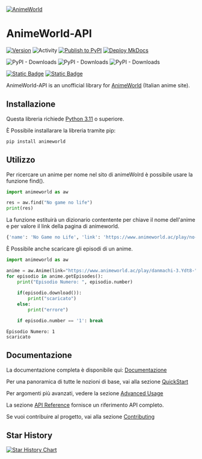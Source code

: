 [![AnimeWorld](https://github.com/MainKronos/AnimeWorld-API/blob/master/docs/static/img/AnimeWorld-API.png)](https://mainkronos.github.io/AnimeWorld-API/)
# AnimeWorld-API

[![Version](https://img.shields.io/pypi/v/animeworld)](https://github.com/MainKronos/AnimeWorld-API/releases/latest)
![Activity](https://img.shields.io/github/commit-activity/w/MainKronos/AnimeWorld-API) 
[![Publish to PyPI](https://github.com/MainKronos/AnimeWorld-API/workflows/Publish%20to%20PyPI/badge.svg)](https://pypi.org/project/animeworld/)
[![Deploy MkDocs](https://github.com/MainKronos/AnimeWorld-API/actions/workflows/deploy-mkdocs.yml/badge.svg)](https://github.com/MainKronos/AnimeWorld-API/actions/workflows/deploy-mkdocs.yml)

![PyPI - Downloads](https://img.shields.io/pypi/dm/animeworld)
![PyPI - Downloads](https://img.shields.io/pypi/dw/animeworld)
![PyPI - Downloads](https://img.shields.io/pypi/dd/animeworld)

[![Static Badge](https://img.shields.io/badge/lang-english-%239FA8DA)](https://github.com/MainKronos/AnimeWorld-API/blob/master/README.md)
[![Static Badge](https://img.shields.io/badge/lang-italian-%239FA8DA)](https://github.com/MainKronos/AnimeWorld-API/blob/master/README.it.md)


AnimeWorld-API is an unofficial library for [AnimeWorld](https://www.animeworld.ac/) (Italian anime site).

## Installazione
Questa libreria richiede [Python 3.11](https://www.python.org/) o superiore.

È Possibile installarare la libreria tramite pip:
```shell script
pip install animeworld
```

## Utilizzo
Per ricercare un anime per nome nel sito di animeWolrd è possibile usare la funzione find().
```python
import animeworld as aw

res = aw.find("No game no life")
print(res)
```
La funzione estituirà un dizionario contentente per chiave il nome dell'anime e per valore il link della pagina di animeworld.
```python
{'name': 'No Game no Life', 'link': 'https://www.animeworld.ac/play/no-game-no-life.IJUH1E', ...}
```
È Possibile anche scaricare gli episodi di un anime.
```python
import animeworld as aw

anime = aw.Anime(link="https://www.animeworld.ac/play/danmachi-3.Ydt8-")
for episodio in anime.getEpisodes():
    print("Episodio Numero: ", episodio.number)
        
    if(episodio.download()):
        print("scaricato")
    else:
        print("errore")

    if episodio.number == '1': break
```
```
Episodio Numero: 1
scaricato
```

## Documentazione

La documentazione completa è disponibile qui: [Documentazione](https://mainkronos.github.io/AnimeWorld-API/)

Per una panoramica di tutte le nozioni di base, vai alla sezione [QuickStart](https://mainkronos.github.io/AnimeWorld-API/usage/quickstart)

Per argomenti più avanzati, vedere la sezione [Advanced Usage](https://mainkronos.github.io/AnimeWorld-API/usage/advanced)

La sezione [API Reference](https://mainkronos.github.io/AnimeWorld-API/api-reference/developer-interface) fornisce un riferimento API completo.

Se vuoi contribuire al progetto, vai alla sezione [Contributing](https://mainkronos.github.io/AnimeWorld-API/community/contributing)

## Star History

[![Star History Chart](https://api.star-history.com/svg?repos=MainKronos/AnimeWorld-API&type=Date)](https://star-history.com/#MainKronos/AnimeWorld-API&Date)
